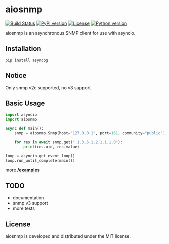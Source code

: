 # aiosnmp
[![Build Status](https://travis-ci.com/hh-h/aiosnmp.svg?branch=master)](https://travis-ci.com/hh-h/aiosnmp)
[![PyPI version](https://badge.fury.io/py/aiosnmp.svg)](https://badge.fury.io/py/aiosnmp)
[![License](https://img.shields.io/badge/license-MIT-brightgreen.svg)](https://img.shields.io/badge/license-MIT-brightgreen.svg)
[![Python version](https://img.shields.io/badge/python-3.6%2B-brightgreen.svg)](https://img.shields.io/badge/python-3.6%2B-brightgreen.svg)

aiosnmp is an asynchronous SNMP client for use with asyncio.

## Installation
```shell
pip install asyncpg
```

## Notice
Only snmp v2c supported, no v3 support

## Basic Usage
```python
import asyncio
import aiosnmp

async def main():
    snmp = aiosnmp.Snmp(host="127.0.0.1", port=161, community="public")

    for res in await snmp.get(".1.3.6.1.2.1.1.1.0"):
        print(res.oid, res.value)

loop = asyncio.get_event_loop()
loop.run_until_complete(main())
```

more [**/examples**](https://github.com/hh-h/aiosnmp/tree/master/aiosnmp)

## TODO
* documentation
* snmp v3 support
* more tests

## License
aiosnmp is developed and distributed under the MIT license.
